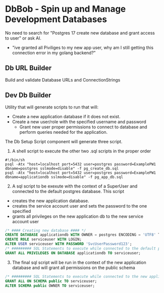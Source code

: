 # DbBob - Spin up and Manage Development Databases

No need to search for "Postgres 17 create new database and grant access to user" or ask AI.

- "ive granted all Piviliges to my new app user, why am I still getting this connection error in my golang backend?"

## Db URL Builder

Build and validate Database URLs and ConnectionStrings

## Dev Db Builder

Utility that will generate scripts to run that will:

- Create a new application database if it does not exist.
- Create a new user/role with the specified username and password
  - Grant new user proper permissions to connect to database and perform queries needed for the application.

The Db Setup Script component will generate three script.

1. A shell script to execute the other two .sql scripts in the proper order 

```shell
#!/bin/sh 
psql -Atx "host=localhost port=5432 user=postgres password=ExamplePW1 dbname=postgres sslmode=disable" -f pg_create_db.sql
psql -Atx "host=localhost port=5432 user=postgres password=ExamplePW1 dbname=applicationdb sslmode=disable" -f pg_app_db.sql

```

2. A sql script to be exexute with the context of a SuperUser and connected to the default postgres database. This script 
- creates the new application database.
- creates the service account user and sets the password to the one specified
- grants all privileges on the new application db to the new service account user

```sql
/* #### Creating new database #### */
CREATE DATABASE applicationdb WITH OWNER = postgres ENCODING = 'UTF8' TEMPLATE = template0;
CREATE ROLE serviceuser WITH LOGIN;
ALTER USER serviceuser WITH PASSWORD 'SvcUserPassword123';
/* ######### SQL Statements to execute while connected to the default postgres database ########## */
GRANT ALL PRIVILEGES ON DATABASE applicationdb TO serviceuser;
```

3. The final sql script will be run in the context of the new application database and will grant all permissions on the public schema
```sql
/* ######### SQL Statements to execute while connected to the new application database ########## */
GRANT ALL ON SCHEMA public TO serviceuser;
ALTER SCHEMA public OWNER TO serviceuser;
```
